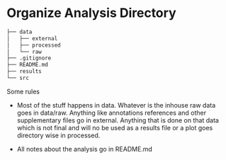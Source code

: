 # Organize Analysis Directory

```bash
├── data
│   ├── external
│   ├── processed
│   └── raw
├── .gitignore
├── README.md
├── results
└── src
```

Some rules

- Most of the stuff happens in data. Whatever is the inhouse raw data goes in data/raw. Anything like annotations references and other supplementary files go in external. Anything that is done on that data which is not final and will no be used as a results file or a plot goes directory wise in processed. 

- All notes about the analysis go in README.md

  